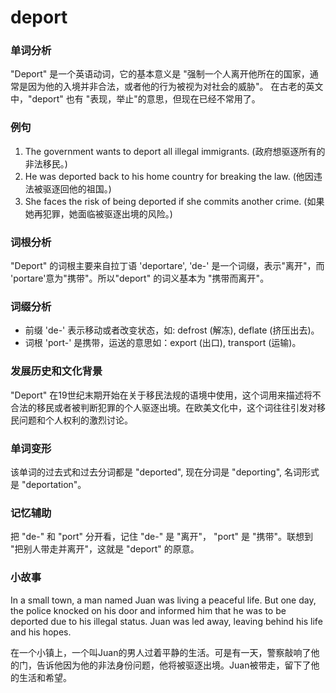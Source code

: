 # deport

### 单词分析

  

"Deport" 是一个英语动词，它的基本意义是 "强制一个人离开他所在的国家，通常是因为他的入境并非合法，或者他的行为被视为对社会的威胁"。 在古老的英文中，"deport" 也有 "表现，举止"的意思，但现在已经不常用了。

  

### 例句

  

1.  The government wants to deport all illegal immigrants. (政府想驱逐所有的非法移民。)
2.  He was deported back to his home country for breaking the law. (他因违法被驱逐回他的祖国。)
3.  She faces the risk of being deported if she commits another crime. (如果她再犯罪，她面临被驱逐出境的风险。)

  

### 词根分析

  

"Deport" 的词根主要来自拉丁语 'deportare', 'de-' 是一个词缀，表示"离开"，而 'portare'意为"携带"。所以"deport" 的词义基本为 "携带而离开"。

  

### 词缀分析

  

*   前缀 'de-' 表示移动或者改变状态，如: defrost (解冻), deflate (挤压出去)。
*   词根 'port-' 是携带，运送的意思如：export (出口), transport (运输)。

  

### 发展历史和文化背景

  

"Deport" 在19世纪末期开始在关于移民法规的语境中使用，这个词用来描述将不合法的移民或者被判断犯罪的个人驱逐出境。在欧美文化中，这个词往往引发对移民问题和个人权利的激烈讨论。

  

### 单词变形

  

该单词的过去式和过去分词都是 "deported", 现在分词是 "deporting", 名词形式是 "deportation"。

  

### 记忆辅助

  

把 "de-" 和 "port" 分开看，记住 "de-" 是 "离开"， "port" 是 "携带"。联想到 "把别人带走并离开"，这就是 "deport" 的原意。

  

### 小故事

  

In a small town, a man named Juan was living a peaceful life. But one day, the police knocked on his door and informed him that he was to be deported due to his illegal status. Juan was led away, leaving behind his life and his hopes.

  

在一个小镇上，一个叫Juan的男人过着平静的生活。可是有一天，警察敲响了他的门，告诉他因为他的非法身份问题，他将被驱逐出境。Juan被带走，留下了他的生活和希望。
